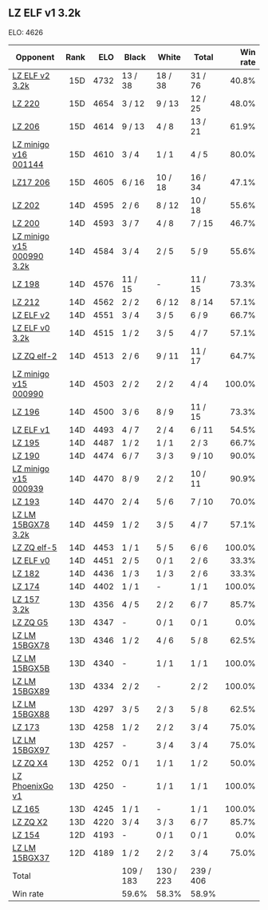 ## LZ ELF v1 3.2k ##

ELO: 4626

Opponent | Rank | ELO | Black | White | Total | Win rate
---------|-----:|----:|-------|-------|-------|-------:
[LZ ELF v2 3.2k](LZ%20ELF%20v2%203.2k.md) | 15D | 4732 | 13 / 38 | 18 / 38 | 31 / 76 | 40.8%
[LZ 220](LZ%20220.md) | 15D | 4654 | 3 / 12 | 9 / 13 | 12 / 25 | 48.0%
[LZ 206](LZ%20206.md) | 15D | 4614 | 9 / 13 | 4 / 8 | 13 / 21 | 61.9%
[LZ minigo v16 001144](LZ%20minigo%20v16%20001144.md) | 15D | 4610 | 3 / 4 | 1 / 1 | 4 / 5 | 80.0%
[LZ17 206](LZ17%20206.md) | 15D | 4605 | 6 / 16 | 10 / 18 | 16 / 34 | 47.1%
[LZ 202](LZ%20202.md) | 14D | 4595 | 2 / 6 | 8 / 12 | 10 / 18 | 55.6%
[LZ 200](LZ%20200.md) | 14D | 4593 | 3 / 7 | 4 / 8 | 7 / 15 | 46.7%
[LZ minigo v15 000990 3.2k](LZ%20minigo%20v15%20000990%203.2k.md) | 14D | 4584 | 3 / 4 | 2 / 5 | 5 / 9 | 55.6%
[LZ 198](LZ%20198.md) | 14D | 4576 | 11 / 15 | - | 11 / 15 | 73.3%
[LZ 212](LZ%20212.md) | 14D | 4562 | 2 / 2 | 6 / 12 | 8 / 14 | 57.1%
[LZ ELF v2](LZ%20ELF%20v2.md) | 14D | 4551 | 3 / 4 | 3 / 5 | 6 / 9 | 66.7%
[LZ ELF v0 3.2k](LZ%20ELF%20v0%203.2k.md) | 14D | 4515 | 1 / 2 | 3 / 5 | 4 / 7 | 57.1%
[LZ ZQ elf-2](LZ%20ZQ%20elf-2.md) | 14D | 4513 | 2 / 6 | 9 / 11 | 11 / 17 | 64.7%
[LZ minigo v15 000990](LZ%20minigo%20v15%20000990.md) | 14D | 4503 | 2 / 2 | 2 / 2 | 4 / 4 | 100.0%
[LZ 196](LZ%20196.md) | 14D | 4500 | 3 / 6 | 8 / 9 | 11 / 15 | 73.3%
[LZ ELF v1](LZ%20ELF%20v1.md) | 14D | 4493 | 4 / 7 | 2 / 4 | 6 / 11 | 54.5%
[LZ 195](LZ%20195.md) | 14D | 4487 | 1 / 2 | 1 / 1 | 2 / 3 | 66.7%
[LZ 190](LZ%20190.md) | 14D | 4474 | 6 / 7 | 3 / 3 | 9 / 10 | 90.0%
[LZ minigo v15 000939](LZ%20minigo%20v15%20000939.md) | 14D | 4470 | 8 / 9 | 2 / 2 | 10 / 11 | 90.9%
[LZ 193](LZ%20193.md) | 14D | 4470 | 2 / 4 | 5 / 6 | 7 / 10 | 70.0%
[LZ LM 15BGX78 3.2k](LZ%20LM%2015BGX78%203.2k.md) | 14D | 4459 | 1 / 2 | 3 / 5 | 4 / 7 | 57.1%
[LZ ZQ elf-5](LZ%20ZQ%20elf-5.md) | 14D | 4453 | 1 / 1 | 5 / 5 | 6 / 6 | 100.0%
[LZ ELF v0](LZ%20ELF%20v0.md) | 14D | 4451 | 2 / 5 | 0 / 1 | 2 / 6 | 33.3%
[LZ 182](LZ%20182.md) | 14D | 4436 | 1 / 3 | 1 / 3 | 2 / 6 | 33.3%
[LZ 174](LZ%20174.md) | 14D | 4402 | 1 / 1 | - | 1 / 1 | 100.0%
[LZ 157 3.2k](LZ%20157%203.2k.md) | 13D | 4356 | 4 / 5 | 2 / 2 | 6 / 7 | 85.7%
[LZ ZQ G5](LZ%20ZQ%20G5.md) | 13D | 4347 | - | 0 / 1 | 0 / 1 | 0.0%
[LZ LM 15BGX78](LZ%20LM%2015BGX78.md) | 13D | 4346 | 1 / 2 | 4 / 6 | 5 / 8 | 62.5%
[LZ LM 15BGX5B](LZ%20LM%2015BGX5B.md) | 13D | 4340 | - | 1 / 1 | 1 / 1 | 100.0%
[LZ LM 15BGX89](LZ%20LM%2015BGX89.md) | 13D | 4334 | 2 / 2 | - | 2 / 2 | 100.0%
[LZ LM 15BGX88](LZ%20LM%2015BGX88.md) | 13D | 4297 | 3 / 5 | 2 / 3 | 5 / 8 | 62.5%
[LZ 173](LZ%20173.md) | 13D | 4258 | 1 / 2 | 2 / 2 | 3 / 4 | 75.0%
[LZ LM 15BGX97](LZ%20LM%2015BGX97.md) | 13D | 4257 | - | 3 / 4 | 3 / 4 | 75.0%
[LZ ZQ X4](LZ%20ZQ%20X4.md) | 13D | 4252 | 0 / 1 | 1 / 1 | 1 / 2 | 50.0%
[LZ PhoenixGo v1](LZ%20PhoenixGo%20v1.md) | 13D | 4250 | - | 1 / 1 | 1 / 1 | 100.0%
[LZ 165](LZ%20165.md) | 13D | 4245 | 1 / 1 | - | 1 / 1 | 100.0%
[LZ ZQ X2](LZ%20ZQ%20X2.md) | 13D | 4220 | 3 / 4 | 3 / 3 | 6 / 7 | 85.7%
[LZ 154](LZ%20154.md) | 12D | 4193 | - | 0 / 1 | 0 / 1 | 0.0%
[LZ LM 15BGX37](LZ%20LM%2015BGX37.md) | 12D | 4189 | 1 / 2 | 2 / 2 | 3 / 4 | 75.0%
Total | | | 109 / 183 | 130 / 223 | 239 / 406 | 
Win rate| | | 59.6% | 58.3% | 58.9% | 

